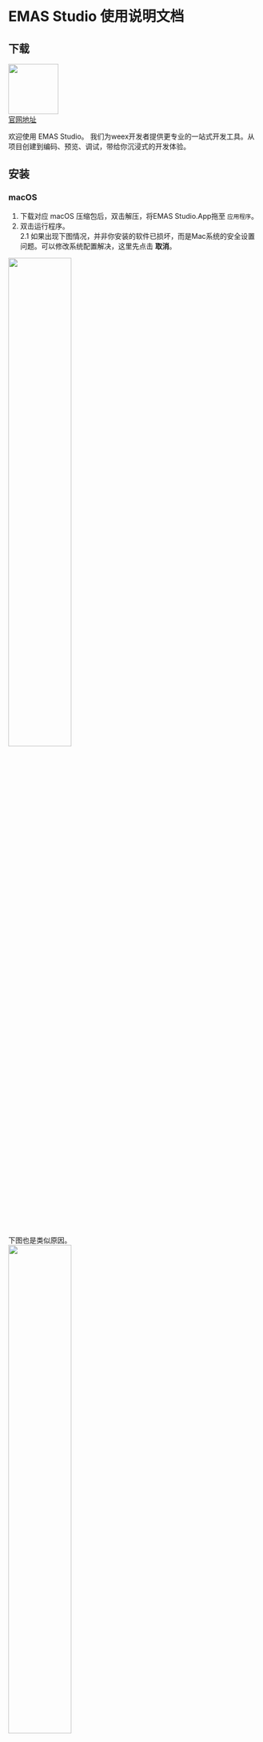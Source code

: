 # EMAS Studio 使用说明文档

## 下载
<div>
  <img src="/emas-studio/logo.png" width="100px" />
  <div><a href="/tool/">官网地址</a></div>
</div> 

欢迎使用 EMAS Studio。
我们为weex开发者提供更专业的一站式开发工具。从项目创建到编码、预览、调试，带给你沉浸式的开发体验。

## 安装

### macOS
 1. 下载对应 macOS 压缩包后，双击解压，将EMAS Studio.App拖至 `应用程序`。
 2. 双击运行程序。  
 	2.1 如果出现下图情况，并非你安装的软件已损坏，而是Mac系统的安全设置问题。可以修改系统配置解决，这里先点击 **取消**。
  <div>
    <img src="/emas-studio/install-mac-step1.png" width="50%" />
  </div>
  下图也是类似原因。
  <div>
    <img src="/emas-studio/install-mac-step1-2.jpg" width="50%" />
  </div> 
 	2.2 打开`系统偏好设置` -> `安全性与隐私`
  <div>
    <img src="/emas-studio/install-mac-step2.png" width="50%" />
  </div> 
	2.3 点击锁按钮，输入密码，选择 `任何来源`
  <div>
    <img src="/emas-studio/install-mac-step3.png" width="50%" />
  </div> 
	2.4 如果没看见 任何来源 选项，可以打开终端，输入命令`sudo spctl --master-disable` 按回车。再次回到隐私页面即可看见 `任何来源` 选项。
 3. 再次运行程序，选择 **打开**。
  <div>
    <img src="/emas-studio/install-mac-step4.png" width="50%" />
  </div>  

### windows
这里以win10举例，值得注意的是，我们只提供64位的windows版本。
1. 下载对应的 windows 安装包，双击开始安装。弹出以下选择框，选择 **是** 。
  <div>
    <img src="/emas-studio/install-win-step1.png" width="40%" />
  </div> 
2. 后续过程逐步点击 `下一步`，如同你安装其他软件一样，安装过程请稍等片刻。
  <div>
    <img src="/emas-studio/install-win-step2.png" width="40%" />
  </div> 
  <br>
  <div>
    <img src="/emas-studio/install-win-step3.png" width="40%" />
  </div> 
3. 安装完成后，点击 `完成` 结束。
  <div>
    <img src="/emas-studio/install-win-step4.png" width="40%" />
  </div> 
4. 后续打开IDE后，如果弹出防火墙提示，请点击 `允许访问`。

### 依赖
因为Weex项目的构建依赖Node服务，所以你的PC上必须安装 Node.js。
安装 Node.js 方式多种多样，最简单的方式是在 [Node.js官网](https://nodejs.org/en/) 下载可执行程序直接安装即可。通常，安装了 Node.js 环境，npm 包管理工具也随之安装了。

安装完成后，可以使用以下命令检测是否安装成功：
```
$ node -v
v8.11.3
$ npm -v
6.2.0
```

## 界面
EMAS Studio是基于Visual Studio Code定制开发的，因此保持了其原有的界面风格和功能。在此基础上，我们增加了Weex代码预览窗口和调试窗口，具体使用可继续参看本说明。
  <div>
    <img src="/emas-studio/board.png" width="80%" />
  </div> 
### 语言设置
如果你喜欢英文的开发环境，可以通过以下设置来完成。
1. 快捷键`shift`+`command`+`p`，输入`language`，选择 `配置语言`。
  <div>
    <img src="/emas-studio/lang-setting1.png" width="50%" />
  </div> 
2. 把 `locale` 的值改成 `en` 并保存。重启IDE后即切换成英文。值得注意的是，我们定制开发的功能仅仅支持中文和英文，其他语言暂不支持。
  <div>
    <img src="/emas-studio/lang-setting2.png" width="50%" />
  </div> 


## 新建
我们制作了一个标准、完整的Weex项目工程（Vue DSL），可以供你参考。通过以下步骤来新建一个Weex项目。
1. 点击 `新建WEEX项目` ，也可在 `文件`选项中选择 `新建WEEX项目` 。
  <div>
    <img src="/emas-studio/create-1.png" width="30%" />
  </div> 
2. 输入项目名称，选择项目路径。点击 `确认` ，即可完成创建。
  <div>
    <img src="/emas-studio/create-2.png" width="50%" />
  </div> 
3. 项目创建后会自动帮你安装所需的node_modules依赖。
  <div>
    <img src="/emas-studio/create-3.png" width="50%" />
  </div> 
4. 打开 src 目录，参考代码的组织结构，开始你的 WEEX 开发。
  <div>
    <img src="/emas-studio/create-4.png" width="30%" />
  </div> 


## 编码
打开任何一个 `vue` 文件，可以通过安装默认推荐的	`Vetur` 插件（后续计划推出我们自己实现的插件）来实现语法提示和语法高亮等功能。当然，你也可以安装任何你喜欢的插件来满足你自己的编码体验，这与你使用Visual Studio Code完全一样。
  <div>
    <img src="/emas-studio/code.png" width="80%" />
  </div>  

## 预览	
点击预览窗口的绿色 `启动` 按钮（启动后变成 `重启` 状态），即会编译工程，编译时长与工程复杂度相关，同时会在本地启动一个预览服务。
  <div>
    <img src="/emas-studio/preview1.png" width="50%" />
  </div> 

::: warning 注意
由于点击预览按钮执行的script是 `npm run ide:preview` ，如需支持非EMAS Studio新建的项目工程，请在 `package.json` 中新增该 script，例：`"ide:preview" : "npm run dev"`。如果你不太了解这些脚本配置，请参考EMAS Studio新建的项目工程中的相关配置。
:::

### 实时预览
1. 可以通过 `选择器` 来选择预览任何一个项目中的页面，同时也可以按 `机型` 切换不同分辨率的屏幕，以便查看代码的视觉兼容性。这里的预览本质上是web预览。
  <div>
    <img src="/emas-studio/preview2.png" width="50%" />
  </div> 
2. `前进`、`后退`、`刷新`，这三个基本操作，可以通过相应的按钮来实现。
  <div>
    <img src="/emas-studio/preview3.png" width="50%" />
  </div> 
3. 预览窗口就是当前选中页面的效果，页面中的点击均可以响应。值得注意的是，此为web模拟预览，如果代码中用到了一些不支持web端的组件，则无法预览。这种情况可以真机预览，请继续往下阅读。
  <div>
    <img src="/emas-studio/preview4.png" width="30%" />
  </div> 
4. 如果当前页面需要通过url传递一些参数，可以在这里 `输入`，请注意书写格式。`回车` 后，会刷新页面，传入了输入的参数，可以验证你代码的正确性。点击 `链接` 按钮，会复制完整的url到粘贴板，你可以将这个链接发给任何和你在同一网络下的需要预览的同事（比如项目经理、产品经理）。
  <div>
    <img src="/emas-studio/preview5.png" width="40%" />
  </div> 
5. 当你修改代码并保存时，会自动编译修改的文件并刷新该页面的预览效果。

### 真机预览
当你在web预览下基本完成了页面的视觉还原工作，为了保障在客户端中的视觉表现，可以进行真机预览。使用你自己的集成了Weex SDK的App扫描当前页面的二维码即可。如果你暂时没有自己的App，可以使用Weex Playground、EMAS组件、或者手机淘宝等已经集成了Weex的App来扫码预览。请务必保证你的PC和手机在同一网络下。
  <div>
    <img src="/emas-studio/preview6.png" width="40%" />
  </div> 

## 调试
如果需要断点调试，可以在任何需要的地方写上 `debugger` 命令，当执行到此处的时候，会暂停在此处。在面板上选择 `网页调试` 和  `Web devtool`，运行时的页面元素、网络请求、Console输出，均可以查看，就和在Chrome中操作几乎一致。
  <div>
    <img src="/emas-studio/debugger1.png" width="60%" />
  </div> 

### web调试
在预览窗口选择该页面，执行会触发断点的操作，就会暂停在断点处。然后，你可以单步调试、查看变量值等常规的debug手段。
  <div>
    <img src="/emas-studio/debugger2.png" width="80%" />
  </div> 

### 真机调试
1. 点击预览窗口下方的 `真机调试` 启动按钮，IDE会自动呼起 `Weex devtool`面板，且为待连接状态。 
  <div>
    <img src="/emas-studio/debugger3.png" width="30%" />
  </div> 
2. 首先扫二维码连接调试服务，成功后即会切换到连接成功状态。
  <div>
    <img src="/emas-studio/debugger4.png" width="50%" />
  </div>  
  连接成功状态：
  <div>
    <img src="/emas-studio/debugger5.png" width="50%" />
  </div>  
3. 然后扫描需要调试的页面的二维码，执行会触发断点的操作，同样会暂停在断点处。后续debug操作如同web调试一样。
  <div>
    <img src="/emas-studio/debugger6.png" width="50%" />
  </div> 

## FAQ
1. 问题： 用手机Weex Playground App扫码 weex devtool的连接调试服务二维码没有反应?  
回答： 1. 确认手机和电脑在同一局域网 2. 调试端口可能被防火墙拦截，尝试关闭系统防火墙

2. 问题： 正在本地开发的页面，如何给PD、PM实时预览下?  
回答： 可以点击预览地址区域的复制按钮，将url发给相关同学，他在浏览器打开即可。也可以将二维码发给他，用Playground或者你项目的App扫码预览。